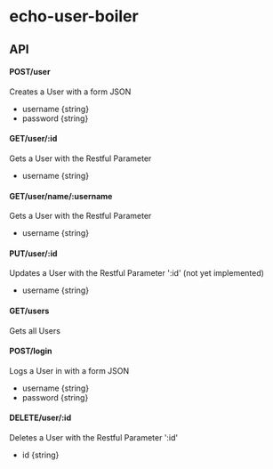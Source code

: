 # echo-user-boiler
## API

#### POST/user
Creates a User with a form
JSON
+ username {string}
+ password {string}

#### GET/user/:id
Gets a User with the Restful Parameter
+ username {string}

#### GET/user/name/:username
Gets a User with the Restful Parameter
+ username {string}

#### PUT/user/:id
Updates a User with the Restful Parameter ':id' (not yet implemented)
+ username {string}

#### GET/users
Gets all Users

#### POST/login
Logs a User in with a form
JSON
+ username {string}
+ password {string}

#### DELETE/user/:id
Deletes a User with the Restful Parameter ':id'
+ id {string}

